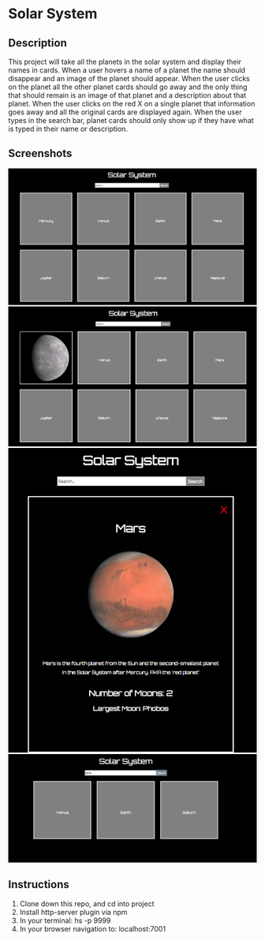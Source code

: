 # Solar System

## Description
This project will take all the planets in the solar system and display their names in cards. When a user hovers a name of a planet the name should disappear and an image of the planet should appear. When the user clicks on the planet all the other planet cards should go away and the only thing that should remain is an image of that planet and a description about that planet. When the user clicks on the red X on a single planet that information goes away and all the original cards are displayed again. When the user types in the search bar, planet cards should only show up if they have what is typed in their name or description.

## Screenshots
![Solar System Screenshot 1](https://raw.githubusercontent.com/maryaliceorr/solar-system/master/screenshots/screenshot%201.png)
![Solar System Screenshot 2](https://raw.githubusercontent.com/maryaliceorr/solar-system/master/screenshots/screenshot%202.png)
![Solar System Screenshot 3](https://raw.githubusercontent.com/maryaliceorr/solar-system/master/screenshots/screenshot%203.png)
![Solar System Screenshot 4](https://raw.githubusercontent.com/maryaliceorr/solar-system/master/screenshots/screenshot%204.png)

## Instructions
1. Clone down this repo, and cd into project
2. Install http-server plugin via npm
3. In your terminal: hs -p 9999
4. In your browser navigation to: localhost:7001